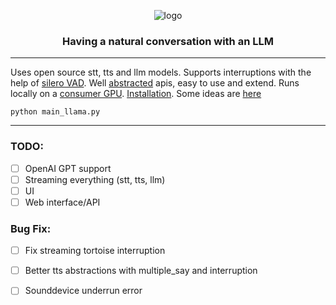 <div align="center">

![logo](media/logo.gif)

<h3>

Having a natural conversation with an LLM

</h3>

</div>

---

Uses open source stt, tts and llm models.
Supports interruptions with the help of [silero VAD](https://github.com/snakers4/silero-vad).
Well [abstracted](/llm) apis, easy to use and extend.
Runs locally on a [consumer GPU](https://www.nvidia.com/en-us/geforce/graphics-cards/30-series/rtx-3080-3080ti/).
[Installation](INSTALL.md).
Some ideas are [here](Ideas.md)

```shell 
python main_llama.py
```

---

### TODO:
- [ ] OpenAI GPT support
- [ ] Streaming everything (stt, tts, llm)
- [ ] UI
- [ ] Web interface/API

### Bug Fix:
- [ ] Fix streaming tortoise interruption
- [ ] Better tts abstractions with multiple_say and interruption
- [ ] Sounddevice underrun error

